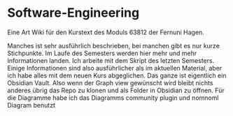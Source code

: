 # Software-Engineering
Eine Art Wiki für den Kurstext des Moduls 63812 der Fernuni Hagen.

Manches ist sehr ausführlich beschrieben, bei manchen gibt es nur kurze Stichpunkte.
Im Laufe des Semesters werden hier mehr und mehr Informationen landen. 
Ich arbeite mit dem Skript des letzten Semesters.
Einige Informationen sind also ausführlicher als im aktuellen Material, aber ich habe alles mit dem neuen Kurs abgeglichen.
Das ganze ist eigentlich ein Obsidian Vault. Also wenn der Graph view gewünscht wird bleibt nichts anderes übrig das Repo zu klonen und als Folder in Obsidian zu öffnen.
Für die Diagramme habe  ich das Diagramms community plugin und nomnoml Diagram benutzt


